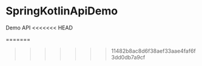 # SpringKotlinApiDemo
Demo API
<<<<<<< HEAD

=======
>>>>>>> 11482b8ac8d6f38aef33aae4faf6f3dd0db7a9cf
